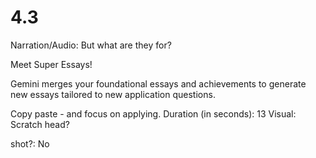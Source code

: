 # 4.3

Narration/Audio: But what are they for?

Meet Super Essays! 

Gemini merges your foundational essays and achievements to generate new essays tailored to new application questions. 

Copy paste - and focus on applying.
Duration (in seconds): 13
Visual: Scratch head? 


shot?: No